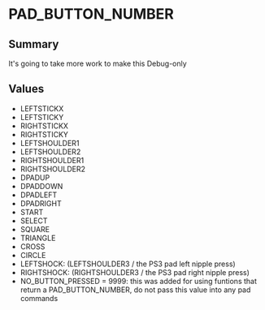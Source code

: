 # PAD_BUTTON_NUMBER

## Summary
It's going to take more work to make this Debug-only

## Values
* LEFTSTICKX
* LEFTSTICKY
* RIGHTSTICKX
* RIGHTSTICKY
* LEFTSHOULDER1
* LEFTSHOULDER2
* RIGHTSHOULDER1
* RIGHTSHOULDER2
* DPADUP
* DPADDOWN
* DPADLEFT
* DPADRIGHT
* START
* SELECT
* SQUARE
* TRIANGLE
* CROSS
* CIRCLE
* LEFTSHOCK: (LEFTSHOULDER3 / the PS3 pad left nipple press)
* RIGHTSHOCK: (RIGHTSHOULDER3 / the PS3 pad right nipple press)
* NO_BUTTON_PRESSED = 9999: this was added for using funtions that return a PAD_BUTTON_NUMBER, do not pass this value into any pad commands